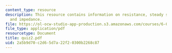```yaml
---
content_type: resource
description: This resource contains information on resistance, steady state behaviour,
  and impedance.
file: https://ol-ocw-studio-app-production.s3.amazonaws.com/courses/6-071j-introduction-to-electronics-signals-and-measurement-spring-2006/2a5b9d70c2d65d7a22f20300b2268c87_quiz2.pdf
file_type: application/pdf
resourcetype: Document
title: quiz2.pdf
uid: 2a5b9d70-c2d6-5d7a-22f2-0300b2268c87
---
```


